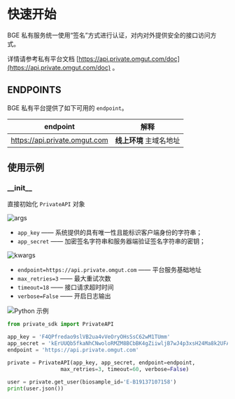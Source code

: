 # 快速开始

BGE 私有服务统一使用“签名”方式进行认证，对内对外提供安全的接口访问方式。

详情请参考私有平台文档 [https://api.private.omgut.com/doc](https://api.private.omgut.com/doc) 。


## ENDPOINTS

BGE 私有平台提供了如下可用的 `endpoint`。

| endpoint                    | 解释                                                        |
| --------------------------- | ----------------------------------------------------------- |
| https://api.private.omgut.com‌ | **线上环境** 主域名地址                                     |


## 使用示例

### \_\_init\_\_

直接初始化 `PrivateAPI` 对象

![args](https://img.shields.io/badge/请求参数-args-blue)

* `app_key` —— 系统提供的具有唯一性且能标识客户端身份的字符串；
* `app_secret` —— 加密签名字符串和服务器端验证签名字符串的密钥；

![kwargs](https://img.shields.io/badge/请求参数-kwargs-blue)

* `endpoint=https://api.private.omgut.com‌` —— 平台服务基础地址
* `max_retries=3` —— 最大重试次数
* `timeout=18` —— 接口请求超时时间
* `verbose=False` —— 开启日志输出

![Python 示例](https://img.shields.io/badge/示例-Python-lightgrey)

```python
from private_sdk import PrivateAPI

app_key = 'F4QPfredao9slVB2ua4vVeOryOHsSsC62wM1TUmm'
app_secret = 'kErUUQb5fkaNhCNwoloRMZM8BCbBK4gZiiwljB7wJ4p3xsH24Ma8k2UFAouFyUHZBRqB73fMrMYLK7oOcqjxXViWCHZYxCc56L5D0UQfcBgxXixy9pMDh3YusnUDAcsG'
endpoint = 'https://api.private.omgut.com'

private = PrivateAPI(app_key, app_secret, endpoint=endpoint,
                 max_retries=3, timeout=60, verbose=False)

user = private.get_user(biosample_id='E-B19137107158')
print(user.json())
```